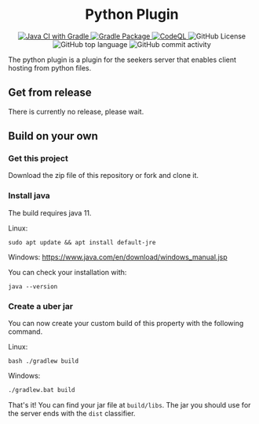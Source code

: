 <h1 align="center">Python Plugin</h1>

<p align="center">
    <a href="https://github.com/seekers-dev/python-plugin/actions/workflows/gradle.yml">
        <img alt="Java CI with Gradle" src="https://github.com/seekers-dev/python-plugin/actions/workflows/gradle.yml/badge.svg">
    </a>
    <a href="https://github.com/seekers-dev/python-plugin/actions/workflows/gradle-publish.yml">
        <img alt="Gradle Package" src="https://github.com/seekers-dev/python-plugin/actions/workflows/gradle-publish.yml/badge.svg">
    </a>
    <a href="https://github.com/seekers-dev/python-plugin/actions/workflows/codeql.yml">
        <img alt="CodeQL" src="https://github.com/seekers-dev/python-plugin/actions/workflows/codeql.yml/badge.svg">
    </a>
    <img alt="GitHub License" src="https://img.shields.io/github/license/seekers-dev/python-plugin">
    <img alt="GitHub top language" src="https://img.shields.io/github/languages/top/seekers-dev/python-plugin">
    <img alt="GitHub commit activity" src="https://img.shields.io/github/commit-activity/m/seekers-dev/python-plugin">
</p>
 
The python plugin is a plugin for the seekers server that enables client hosting from python files.

## Get from release

There is currently no release, please wait.

## Build on your own

### Get this project

Download the zip file of this repository or fork and clone it.

### Install java

The build requires java 11.

Linux:
```shell
sudo apt update && apt install default-jre
```

Windows: https://www.java.com/en/download/windows_manual.jsp

You can check your installation with:
```shell
java --version
```

### Create a uber jar

You can now create your custom build of this property with the following command.

Linux:
```shell
bash ./gradlew build
```

Windows:
```bash
./gradlew.bat build
```

That's it! You can find your jar file at `build/libs`. The jar you should use for the server ends with the `dist`
classifier.